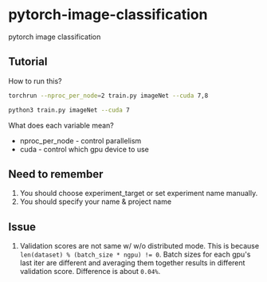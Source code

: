 # pytorch-image-classification
 pytorch image classification

## Tutorial
How to run this?
```bash
torchrun --nproc_per_node=2 train.py imageNet --cuda 7,8 
```

```bash
python3 train.py imageNet --cuda 7 
```

What does each variable mean?
- nproc_per_node - control parallelism
- cuda - control which gpu device to use

## Need to remember
1. You should choose experiment_target or set experiment name manually.
2. You should specify your name & project name

## Issue
1. Validation scores are not same w/ w/o distributed mode. This is because `len(dataset) % (batch_size * ngpu) != 0`. 
Batch sizes for each gpu's last iter are different and averaging them together results in different validation score.
Difference is about `0.04%`.